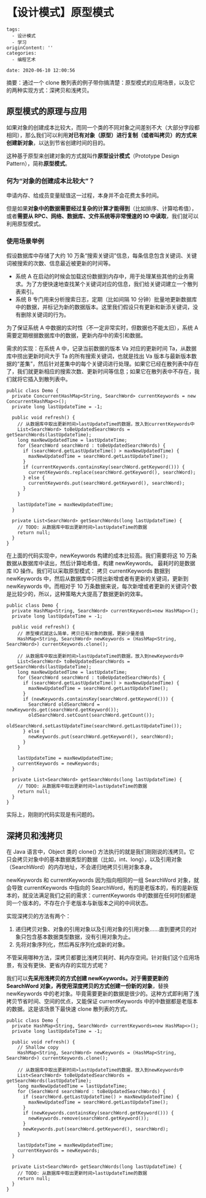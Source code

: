# 【设计模式】原型模式

```
tags:
  - 设计模式
  - 学习
originContent: ''
categories:
  - 编程艺术

date: 2020-06-10 12:00:56
```

摘要：通过一个 clone 散列表的例子带你搞清楚：原型模式的应用场景，以及它的两种实现方式：深拷贝和浅拷贝。


## 原型模式的原理与应用

如果对象的创建成本比较大，而同一个类的不同对象之间差别不大（大部分字段都相同），那么我们可以利用**对已有对象（原型）进行复制（或者叫拷贝）的方式来创建新对象**，以达到节省创建时间的目的。

这种基于原型来创建对象的方式就叫作**原型设计模式**（Prototype Design Pattern），简称**原型模式**。

### 何为“对象的创建成本比较大”？

申请内存、给成员变量赋值这一过程，本身并不会花费太多时间。

但是如果**对象中的数据需要经过复杂的计算才能得到**（比如排序、计算哈希值），或者**需要从 RPC、网络、数据库、文件系统等非常慢速的 IO 中读取**，我们就可以利用原型模式。

### 使用场景举例

假设数据库中存储了大约 10 万条“搜索关键词”信息，每条信息包含关键词、关键词被搜索的次数、信息最近被更新的时间等。
- 系统 A 在启动的时候会加载这份数据到内存中，用于处理某些其他的业务需求。为了方便快速地查找某个关键词对应的信息，我们给关键词建立一个散列表索引。
- 系统 B 专门用来分析搜索日志，定期（比如间隔 10 分钟）批量地更新数据库中的数据，并标记为新的数据版本。这里我们假设只有更新和新添关键词，没有删除关键词的行为。

为了保证系统 A 中数据的实时性（不一定非常实时，但数据也不能太旧），系统 A 需要定期根据数据库中的数据，更新内存中的索引和数据。

需求的实现：在系统 A 中，记录当前数据的版本 Va 对应的更新时间 Ta，从数据库中捞出更新时间大于 Ta 的所有搜索关键词，也就是找出 Va 版本与最新版本数据的“差集”，然后针对差集中的每个关键词进行处理。如果它已经在散列表中存在了，我们就更新相应的搜索次数、更新时间等信息；如果它在散列表中不存在，我们就将它插入到散列表中。
```
public class Demo {
  private ConcurrentHashMap<String, SearchWord> currentKeywords = new ConcurrentHashMap<>();
  private long lastUpdateTime = -1;

  public void refresh() {
    // 从数据库中取出更新时间>lastUpdateTime的数据，放入到currentKeywords中
    List<SearchWord> toBeUpdatedSearchWords = getSearchWords(lastUpdateTime);
    long maxNewUpdatedTime = lastUpdateTime;
    for (SearchWord searchWord : toBeUpdatedSearchWords) {
      if (searchWord.getLastUpdateTime() > maxNewUpdatedTime) {
        maxNewUpdatedTime = searchWord.getLastUpdateTime();
      }
      if (currentKeywords.containsKey(searchWord.getKeyword())) {
        currentKeywords.replace(searchWord.getKeyword(), searchWord);
      } else {
        currentKeywords.put(searchWord.getKeyword(), searchWord);
      }
    }

    lastUpdateTime = maxNewUpdatedTime;
  }

  private List<SearchWord> getSearchWords(long lastUpdateTime) {
    // TODO: 从数据库中取出更新时间>lastUpdateTime的数据
    return null;
  }
}
```

在上面的代码实现中，newKeywords 构建的成本比较高。我们需要将这 10 万条数据从数据库中读出，然后计算哈希值，构建 newKeywords。
最耗时的是数据库 IO 操作。我们可以采取原型模式：
拷贝 currentKeywords 数据到 newKeywords 中，然后从数据库中只捞出新增或者有更新的关键词，更新到 newKeywords 中。而相对于 10 万条数据来说，每次新增或者更新的关键词个数是比较少的，所以，这种策略大大提高了数据更新的效率。
```
public class Demo {
  private HashMap<String, SearchWord> currentKeywords=new HashMap<>();
  private long lastUpdateTime = -1;

  public void refresh() {
    // 原型模式就这么简单，拷贝已有对象的数据，更新少量差值
    HashMap<String, SearchWord> newKeywords = (HashMap<String, SearchWord>) currentKeywords.clone();

    // 从数据库中取出更新时间>lastUpdateTime的数据，放入到newKeywords中
    List<SearchWord> toBeUpdatedSearchWords = getSearchWords(lastUpdateTime);
    long maxNewUpdatedTime = lastUpdateTime;
    for (SearchWord searchWord : toBeUpdatedSearchWords) {
      if (searchWord.getLastUpdateTime() > maxNewUpdatedTime) {
        maxNewUpdatedTime = searchWord.getLastUpdateTime();
      }
      if (newKeywords.containsKey(searchWord.getKeyword())) {
        SearchWord oldSearchWord = newKeywords.get(searchWord.getKeyword());
        oldSearchWord.setCount(searchWord.getCount());
        oldSearchWord.setLastUpdateTime(searchWord.getLastUpdateTime());
      } else {
        newKeywords.put(searchWord.getKeyword(), searchWord);
      }
    }

    lastUpdateTime = maxNewUpdatedTime;
    currentKeywords = newKeywords;
  }

  private List<SearchWord> getSearchWords(long lastUpdateTime) {
    // TODO: 从数据库中取出更新时间>lastUpdateTime的数据
    return null;
  }
}
```

实际上，刚刚的代码实现是有问题的。

## 深拷贝和浅拷贝

在 Java 语言中，Object 类的 clone() 方法执行的就是我们刚刚说的浅拷贝。它只会拷贝对象中的基本数据类型的数据（比如，int、long），以及引用对象（SearchWord）的内存地址，不会递归地拷贝引用对象本身。

newKeywords 和 currentKeywords 因为指向相同的一组 SearchWord 对象，就会导致 currentKeywords 中指向的 SearchWord，有的是老版本的，有的是新版本的，就没法满足我们之前的需求：currentKeywords 中的数据在任何时刻都是同一个版本的，不存在介于老版本与新版本之间的中间状态。

实现深拷贝的方法有两个：
1. 递归拷贝对象、对象的引用对象以及引用对象的引用对象……直到要拷贝的对象只包含基本数据类型数据，没有引用对象为止。
2. 先将对象序列化，然后再反序列化成新的对象。

不管采用哪种方法，深拷贝都要比浅拷贝耗时、耗内存空间。针对我们这个应用场景，有没有更快、更省内存的实现方式呢？

我们可以**先采用浅拷贝的方式创建 newKeywords。对于需要更新的 SearchWord 对象，再使用深度拷贝的方式创建一份新的对象**，替换 newKeywords 中的老对象。毕竟需要更新的数据是很少的。这种方式即利用了浅拷贝节省时间、空间的优点，又能保证 currentKeywords 中的中数据都是老版本的数据。这是该场景下最快速 clone 散列表的方式。
```
public class Demo {
  private HashMap<String, SearchWord> currentKeywords=new HashMap<>();
  private long lastUpdateTime = -1;

  public void refresh() {
    // Shallow copy
    HashMap<String, SearchWord> newKeywords = (HashMap<String, SearchWord>) currentKeywords.clone();

    // 从数据库中取出更新时间>lastUpdateTime的数据，放入到newKeywords中
    List<SearchWord> toBeUpdatedSearchWords = getSearchWords(lastUpdateTime);
    long maxNewUpdatedTime = lastUpdateTime;
    for (SearchWord searchWord : toBeUpdatedSearchWords) {
      if (searchWord.getLastUpdateTime() > maxNewUpdatedTime) {
        maxNewUpdatedTime = searchWord.getLastUpdateTime();
      }
      if (newKeywords.containsKey(searchWord.getKeyword())) {
        newKeywords.remove(searchWord.getKeyword());
      }
      newKeywords.put(searchWord.getKeyword(), searchWord);
    }

    lastUpdateTime = maxNewUpdatedTime;
    currentKeywords = newKeywords;
  }

  private List<SearchWord> getSearchWords(long lastUpdateTime) {
    // TODO: 从数据库中取出更新时间>lastUpdateTime的数据
    return null;
  }
}
```




